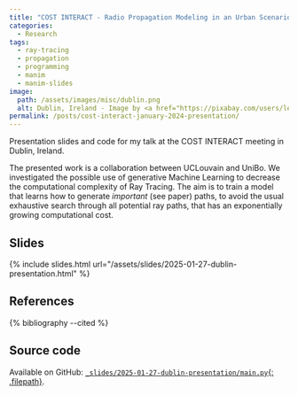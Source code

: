 ```yaml
---
title: "COST INTERACT - Radio Propagation Modeling in an Urban Scenario using Generative Ray Path Sampling"
categories:
  - Research
tags:
  - ray-tracing
  - propagation
  - programming
  - manim
  - manim-slides
image:
  path: /assets/images/misc/dublin.png
  alt: Dublin, Ireland - Image by <a href="https://pixabay.com/users/leonhard_niederwimmer-1131094/?utm_source=link-attribution&utm_medium=referral&utm_campaign=image&utm_content=4945565">Leonhard Niederwimmer</a> from <a href="https://pixabay.com//?utm_source=link-attribution&utm_medium=referral&utm_campaign=image&utm_content=4945565">Pixabay</a>
permalink: /posts/cost-interact-january-2024-presentation/
---
```


Presentation slides and code for my talk at the COST INTERACT meeting in Dublin, Ireland.

<!--more-->

The presented work is a collaboration between UCLouvain and UniBo. We investigated
the possible use of generative Machine Learning to decrease the computational
complexity of Ray Tracing. The aim is to train a model that learns how to generate
*important* (see paper) paths, to avoid the usual exhaustive search through all
potential ray paths, that has an exponentially growing computational cost.

## Slides

{% include slides.html url="/assets/slides/2025-01-27-dublin-presentation.html" %}

## References

{% bibliography --cited %}

## Source code

Available on GitHub:
[`_slides/2025-01-27-dublin-presentation/main.py`{: .filepath}](https://github.com/jeertmans/jeertmans.github.io/blob/main/_slides/2025-01-27-dublin-presentation/main.py).
